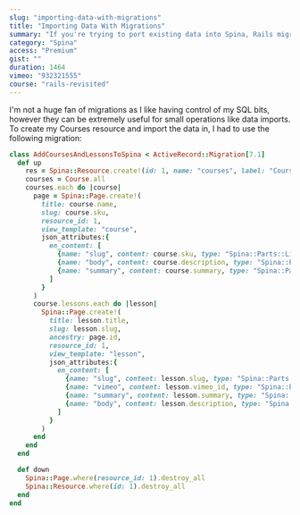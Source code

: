 ```yaml
---
slug: "importing-data-with-migrations"
title: "Importing Data With Migrations"
summary: "If you're trying to port existing data into Spina, Rails migrations might be your best choice. You can read records from an existing database, your existing CMS, a CSV or a JSON dump."
category: "Spina"
access: "Premium"
gist: ""
duration: 1464
vimeo: "932321555"
course: "rails-revisited"
---
```


I'm not a huge fan of migrations as I like having control of my SQL bits, however they can be extremely useful for small operations like data imports.  
To create my Courses resource and import the data in, I had to use the following migration:

```ruby
class AddCoursesAndLessonsToSpina < ActiveRecord::Migration[7.1]
  def up
    res = Spina::Resource.create!(id: 1, name: "courses", label: "Courses")
    courses = Course.all
    courses.each do |course|
      page = Spina::Page.create!(
        title: course.name,
        slug: course.sku,
        resource_id: 1,
        view_template: "course",
        json_attributes:{
          en_content: [
            {name: "slug", content: course.sku, type: "Spina::Parts::Line"},
            {name: "body", content: course.description, type: "Spina::Parts::Text"},
            {name: "summary", content: course.summary, type: "Spina::Parts::Line"},
          ]
        }
      )
      course.lessons.each do |lesson|
        Spina::Page.create!(
          title: lesson.title,
          slug: lesson.slug,
          ancestry: page.id,
          resource_id: 1,
          view_template: "lesson",
          json_attributes:{
            en_content: [
              {name: "slug", content: lesson.slug, type: "Spina::Parts::Line"},
              {name: "vimeo", content: lesson.vimeo_id, type: "Spina::Parts::Line"},
              {name: "summary", content: lesson.summary, type: "Spina::Parts::Line"},
              {name: "body", content: lesson.description, type: "Spina::Parts::Text"},
            ]
          }
        )
      end
    end
  end

  def down
    Spina::Page.where(resource_id: 1).destroy_all
    Spina::Resource.where(id: 1).destroy_all
  end
end
```
